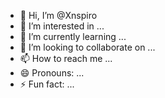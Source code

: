 - 👋 Hi, I’m @Xnspiro
- 👀 I’m interested in ...
- 🌱 I’m currently learning ...
- 💞️ I’m looking to collaborate on ...
- 📫 How to reach me ...
- 😄 Pronouns: ...
- ⚡ Fun fact: ...

<!---
Xnspiro/Xnspiro is a ✨ special ✨ repository because its `README.md` (this file) appears on your GitHub profile.
You can click the Preview link to take a look at your changes.
--->
